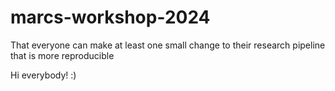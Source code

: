# marcs-workshop-2024

That everyone can make at least one small change to their research pipeline that is more reproducible


Hi everybody! :)
